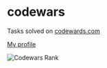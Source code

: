 # codewars
Tasks solved on [codewards.com](https://www.codewars.com/)

[My profile](https://www.codewars.com/users/DmitryAgeev "Codewars profile")

![Codewars Rank](https://www.codewars.com/users/DmitryAgeev/badges/large)
